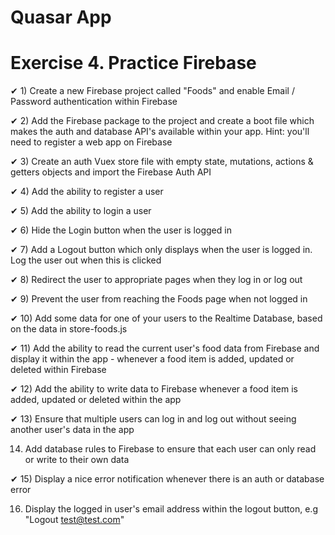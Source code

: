 # Quasar App

# Exercise 4. Practice Firebase

✔ 1) Create a new Firebase project called "Foods" and enable Email / Password authentication within Firebase

✔ 2) Add the Firebase package to the project and create a boot file which makes the auth and database API's available within your app. Hint: you'll need to register a web app on Firebase

✔ 3) Create an auth Vuex store file with empty state, mutations, actions & getters objects and import the Firebase Auth API

✔ 4) Add the ability to register a user

✔ 5) Add the ability to login a user

✔ 6) Hide the Login button when the user is logged in

✔ 7) Add a Logout button which only displays when the user is logged in. Log the user out when this is clicked

✔ 8) Redirect the user to appropriate pages when they log in or log out

✔ 9) Prevent the user from reaching the Foods page when not logged in

✔ 10) Add some data for one of your users to the Realtime Database, based on the data in store-foods.js

✔ 11) Add the ability to read the current user's food data from Firebase and display it within the app - whenever a food item is added, updated or deleted within Firebase

✔ 12) Add the ability to write data to Firebase whenever a food item is added, updated or deleted within the app

✔ 13) Ensure that multiple users can log in and log out without seeing another user's data in the app

14) Add database rules to Firebase to ensure that each user can only read or write to their own data

✔ 15) Display a nice error notification whenever there is an auth or database error

16) Display the logged in user's email address within the logout button, e.g "Logout test@test.com"
